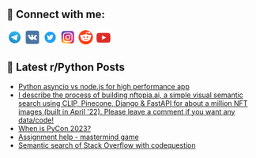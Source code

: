 ## 🔎 Connect with me:
[<img src="https://github.com/bullbesh/bullbesh/blob/main/images/Telegram.png" width="32" height="32" />](https://t.me/bullbesh)
[<img src="https://github.com/bullbesh/bullbesh/blob/main/images/VK.png" width="32" height="32" />](https://vk.com/bullbesh)
[<img src="https://github.com/bullbesh/bullbesh/blob/main/images/Twitter.png" width="32" height="32" />](https://twitter.com/bullbesh1)
[<img src="https://github.com/bullbesh/bullbesh/blob/main/images/Instagram.png" width="32" height="32" />](https://www.instagram.com/bullbesh)
[<img src="https://github.com/bullbesh/bullbesh/blob/main/images/Reddit.png" width="32" height="32" />](https://www.reddit.com/user/bullbesh)
[<img src="https://github.com/bullbesh/bullbesh/blob/main/images/YouTube.png" width="32" height="32" />](https://www.youtube.com/channel/UCtfjRs6uzgq5mfm8S06WTcg)

## 📕 Latest r/Python Posts
<!-- BLOG-POST-LIST:START -->
- [Python asyncio vs node.js for high performance app](https://www.reddit.com/r/Python/comments/xxertu/python_asyncio_vs_nodejs_for_high_performance_app/)
- [I describe the process of building nftopia.ai, a simple visual semantic search using CLIP, Pinecone, Django &amp; FastAPI for about a million NFT images &lpar;built in April &#39;22&rpar;. Please leave a comment if you want any data/code!](https://www.reddit.com/r/Python/comments/xxembj/i_describe_the_process_of_building_nftopiaai_a/)
- [When is PyCon 2023?](https://www.reddit.com/r/Python/comments/xxdw66/when_is_pycon_2023/)
- [Assignment help - mastermind game](https://www.reddit.com/r/Python/comments/xxag95/assignment_help_mastermind_game/)
- [Semantic search of Stack Overflow with codequestion](https://www.reddit.com/r/Python/comments/xx9cnk/semantic_search_of_stack_overflow_with/)
<!-- BLOG-POST-LIST:END -->
